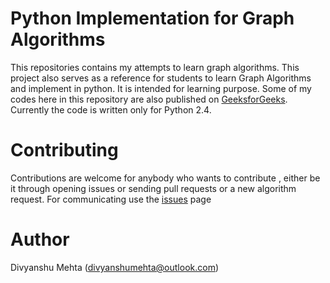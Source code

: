 # Python Implementation for Graph Algorithms

This repositories contains my attempts to learn graph algorithms. This project also serves as a reference for students to learn Graph Algorithms and implement in python. It is intended for learning purpose. Some of my codes here in this repository are also published on [GeeksforGeeks](http://www.geeksforgeeks.org/). Currently the code is written only for Python 2.4.

# Contributing

Contributions are welcome for anybody who wants to contribute , either be it through opening issues or sending pull requests or a new algorithm request. For communicating use the [issues](https://github.com/divyanshumehta/graph-algo/issues) page

# Author

Divyanshu Mehta (divyanshumehta@outlook.com)
